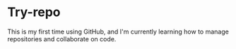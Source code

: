 # Try-repo
This is my first time using GitHub, and I'm currently learning how to manage repositories and collaborate on code.

